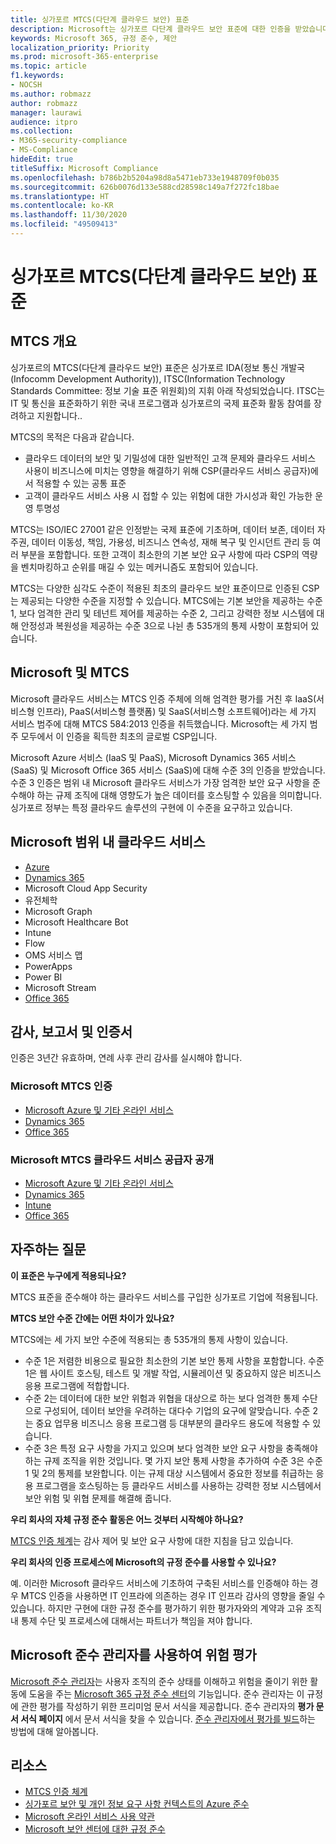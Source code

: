 ```yaml
---
title: 싱가포르 MTCS(다단계 클라우드 보안) 표준
description: Microsoft는 싱가포르 다단계 클라우드 보안 표준에 대한 인증을 받았습니다.
keywords: Microsoft 365, 규정 준수, 제안
localization_priority: Priority
ms.prod: microsoft-365-enterprise
ms.topic: article
f1.keywords:
- NOCSH
ms.author: robmazz
author: robmazz
manager: laurawi
audience: itpro
ms.collection:
- M365-security-compliance
- MS-Compliance
hideEdit: true
titleSuffix: Microsoft Compliance
ms.openlocfilehash: b786b2b5204a98d8a5471eb733e1948709f0b035
ms.sourcegitcommit: 626b0076d133e588cd28598c149a7f272fc18bae
ms.translationtype: HT
ms.contentlocale: ko-KR
ms.lasthandoff: 11/30/2020
ms.locfileid: "49509413"
---
```

# <a name="multi-tier-cloud-security-mtcs-standard-for-singapore"></a>싱가포르 MTCS(다단계 클라우드 보안) 표준

## <a name="mtcs-overview"></a>MTCS 개요

싱가포르의 MTCS(다단계 클라우드 보안) 표준은 싱가포르 IDA(정보 통신 개발국(Infocomm Development Authority)), ITSC(Information Technology Standards Committee: 정보 기술 표준 위원회)의 지휘 아래 작성되었습니다. ITSC는 IT 및 통신을 표준화하기 위한 국내 프로그램과 싱가포르의 국제 표준화 활동 참여를 장려하고 지원합니다..

MTCS의 목적은 다음과 같습니다.

- 클라우드 데이터의 보안 및 기밀성에 대한 일반적인 고객 문제와 클라우드 서비스 사용이 비즈니스에 미치는 영향을 해결하기 위해 CSP(클라우드 서비스 공급자)에서 적용할 수 있는 공통 표준
- 고객이 클라우드 서비스 사용 시 접할 수 있는 위험에 대한 가시성과 확인 가능한 운영 투명성

MTCS는 ISO/IEC 27001 같은 인정받는 국제 표준에 기초하며, 데이터 보존, 데이터 자주권, 데이터 이동성, 책임, 가용성, 비즈니스 연속성, 재해 복구 및 인시던트 관리 등 여러 부분을 포함합니다. 또한 고객이 최소한의 기본 보안 요구 사항에 따라 CSP의 역량을 벤치마킹하고 순위를 매길 수 있는 메커니즘도 포함되어 있습니다.

MTCS는 다양한 심각도 수준이 적용된 최초의 클라우드 보안 표준이므로 인증된 CSP는 제공되는 다양한 수준을 지정할 수 있습니다. MTCS에는 기본 보안을 제공하는 수준 1, 보다 엄격한 관리 및 테넌트 제어를 제공하는 수준 2, 그리고 강력한 정보 시스템에 대해 안정성과 복원성을 제공하는 수준 3으로 나뉜 총 535개의 통제 사항이 포함되어 있습니다.

## <a name="microsoft-and-mtcs"></a>Microsoft 및 MTCS

Microsoft 클라우드 서비스는 MTCS 인증 주체에 의해 엄격한 평가를 거친 후 IaaS(서비스형 인프라), PaaS(서비스형 플랫폼) 및 SaaS(서비스형 소프트웨어)라는 세 가지 서비스 범주에 대해 MTCS 584:2013 인증을 취득했습니다. Microsoft는 세 가지 범주 모두에서 이 인증을 획득한 최초의 글로벌 CSP입니다.

Microsoft Azure 서비스 (IaaS 및 PaaS), Microsoft Dynamics 365 서비스 (SaaS) 및 Microsoft Office 365 서비스 (SaaS)에 대해 수준 3의 인증을 받았습니다. 수준 3 인증은 범위 내 Microsoft 클라우드 서비스가 가장 엄격한 보안 요구 사항을 준수해야 하는 규제 조직에 대해 영향도가 높은 데이터를 호스팅할 수 있음을 의미합니다. 싱가포르 정부는 특정 클라우드 솔루션의 구현에 이 수준을 요구하고 있습니다.

## <a name="microsoft-in-scope-cloud-services"></a>Microsoft 범위 내 클라우드 서비스

- [Azure](https://go.microsoft.com/fwlink/p/?linkid=2092718)
- [Dynamics 365](https://go.microsoft.com/fwlink/p/?linkid=2051700)
- Microsoft Cloud App Security
- 유전체학
- Microsoft Graph
- Microsoft Healthcare Bot
- Intune
- Flow
- OMS 서비스 맵
- PowerApps
- Power BI
- Microsoft Stream
- [Office 365](https://go.microsoft.com/fwlink/p/?LinkID=2077751)

## <a name="audits-reports-and-certificates"></a>감사, 보고서 및 인증서

인증은 3년간 유효하며, 연례 사후 관리 감사를 실시해야 합니다.

### <a name="microsoft-mtcs-certification"></a>Microsoft MTCS 인증

- [Microsoft Azure 및 기타 온라인 서비스](https://go.microsoft.com/fwlink/p/?linkid=2092614)
- [Dynamics 365](https://go.microsoft.com/fwlink/p/?linkid=2092451)
- [Office 365](https://go.microsoft.com/fwlink/p/?linkid=2092719)

### <a name="microsoft-mtcs-cloud-service-provider-disclosure"></a>Microsoft MTCS 클라우드 서비스 공급자 공개

- [Microsoft Azure 및 기타 온라인 서비스](https://go.microsoft.com/fwlink/p/?linkid=2092614)
- [Dynamics 365](https://go.microsoft.com/fwlink/p/?linkid=2092720)
- [Intune](https://go.microsoft.com/fwlink/p/?linkid=2099397)
- [Office 365](https://go.microsoft.com/fwlink/p/?linkid=2092550)

## <a name="frequently-asked-questions"></a>자주하는 질문

**이 표준은 누구에게 적용되나요?**

MTCS 표준을 준수해야 하는 클라우드 서비스를 구입한 싱가포르 기업에 적용됩니다.

**MTCS 보안 수준 간에는 어떤 차이가 있나요?**

MTCS에는 세 가지 보안 수준에 적용되는 총 535개의 통제 사항이 있습니다.

- 수준 1은 저렴한 비용으로 필요한 최소한의 기본 보안 통제 사항을 포함합니다. 수준 1은 웹 사이트 호스팅, 테스트 및 개발 작업, 시뮬레이션 및 중요하지 않은 비즈니스 응용 프로그램에 적합합니다.
- 수준 2는 데이터에 대한 보안 위험과 위협을 대상으로 하는 보다 엄격한 통제 수단으로 구성되어, 데이터 보안을 우려하는 대다수 기업의 요구에 알맞습니다. 수준 2는 중요 업무용 비즈니스 응용 프로그램 등 대부분의 클라우드 용도에 적용할 수 있습니다.
- 수준 3은 특정 요구 사항을 가지고 있으며 보다 엄격한 보안 요구 사항을 충족해야 하는 규제 조직을 위한 것입니다. 몇 가지 보안 통제 사항을 추가하여 수준 3은 수준 1 및 2의 통제를 보완합니다. 이는 규제 대상 시스템에서 중요한 정보를 취급하는 응용 프로그램을 호스팅하는 등 클라우드 서비스를 사용하는 강력한 정보 시스템에서 보안 위험 및 위협 문제를 해결해 줍니다.

**우리 회사의 자체 규정 준수 활동은 어느 것부터 시작해야 하나요?**

[MTCS 인증 체계](https://go.microsoft.com/fwlink/p/?linkid=2099490)는 감사 제어 및 보안 요구 사항에 대한 지침을 담고 있습니다.

**우리 회사의 인증 프로세스에 Microsoft의 규정 준수를 사용할 수 있나요?**

예. 이러한 Microsoft 클라우드 서비스에 기초하여 구축된 서비스를 인증해야 하는 경우 MTCS 인증을 사용하면 IT 인프라에 의존하는 경우 IT 인프라 감사의 영향을 줄일 수 있습니다. 하지만 구현에 대한 규정 준수를 평가하기 위한 평가자와의 계약과 고유 조직 내 통제 수단 및 프로세스에 대해서는 파트너가 책임을 져야 합니다.

## <a name="use-microsoft-compliance-manager-to-assess-your-risk"></a>Microsoft 준수 관리자를 사용하여 위험 평가

[Microsoft 준수 관리자](https://docs.microsoft.com/microsoft-365/compliance/compliance-manager)는 사용자 조직의 준수 상태를 이해하고 위험을 줄이기 위한 활동에 도움을 주는 [Microsoft 365 규정 준수 센터](https://docs.microsoft.com/microsoft-365/compliance/microsoft-365-compliance-center)의 기능입니다. 준수 관리자는 이 규정에 관한 평가를 작성하기 위한 프리미엄 문서 서식을 제공합니다. 준수 관리자의 **평가 문서 서식 페이지** 에서 문서 서식을 찾을 수 있습니다. [준수 관리자에서 평가를 빌드](https://docs.microsoft.com/microsoft-365/compliance/compliance-manager-assessments)하는 방법에 대해 알아봅니다.

## <a name="resources"></a>리소스

- [MTCS 인증 체계](https://go.microsoft.com/fwlink/p/?linkid=2092918)
- [싱가포르 보안 및 개인 정보 요구 사항 컨텍스트의 Azure 준수](https://aka.ms/azurecompliancesingapore)
- [Microsoft 온라인 서비스 사용 약관](https://aka.ms/Online-Services-Terms)
- [Microsoft 보안 센터에 대한 규정 준수](https://www.microsoft.com/trust-center/compliance/compliance-overview)
